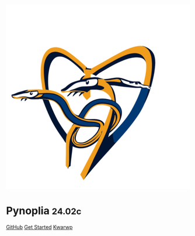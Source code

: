![logo](_media/pynoplialg.svg)

# Pynoplia <small>24.02c</small>

[GitHub](https://github.com/SuPyPerson/SuPyPerson.github.io)
[Get Started](README)
[Kwarwp](/kwa)
